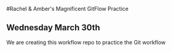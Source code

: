 #Rachel & Amber's Magnificent GitFlow Practice

## Wednesday March 30th

We are creating this workflow repo to practice the Git workflow
